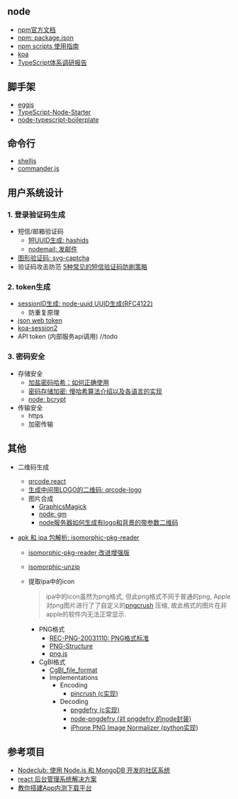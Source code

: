 
## node
- [npm官方文档](https://docs.npmjs.com/)
- [npm: package.json](https://docs.npmjs.com/files/package.json)
- [npm scripts 使用指南](http://www.ruanyifeng.com/blog/2016/10/npm_scripts.html)
- [koa](https://koa.bootcss.com/)
- [TypeScript体系调研报告](https://juejin.im/post/59c46bc86fb9a00a4636f939)

## 脚手架
- [eggjs](https://github.com/eggjs/egg)
- [TypeScript-Node-Starter](https://github.com/microsoft/TypeScript-Node-Starter)
- [node-typescript-boilerplate](https://github.com/jsynowiec/node-typescript-boilerplate)


## 命令行
- [shelljs](https://github.com/shelljs/shelljs)
- [commander.js](https://github.com/tj/commander.js)

## 用户系统设计
### 1. 登录验证码生成
- 短信/邮箱验证码
    - [短UUID生成: hashids](https://github.com/ivanakimov/hashids.js)
    - [nodemail: 发邮件](https://nodemailer.com/about/)
- [图形验证码: svg-captcha](https://github.com/lemonce/svg-captcha/blob/HEAD/README_CN.md)
- 验证码攻击防范
    [5种常见的短信验证码防刷策略](http://www.woshipm.com/pd/580976.html)
    

### 2. token生成
- [sessionID生成: node-uuid UUID生成(RFC4122)](https://github.com/kelektiv/node-uuid)
    - 防重复原理
- [json web token](https://github.com/auth0/node-jsonwebtoken)
- [koa-session2](https://github.com/Secbone/koa-session2#readme)
- API token (内部服务api调用)
    //todo

### 3. 密码安全
- 存储安全
    - [加盐密码哈希：如何正确使用](http://blog.jobbole.com/61872/)
    - [密码存储加密: 慢哈希算法介绍以及各语言的实现](https://paragonie.com/blog/2016/02/how-safely-store-password-in-2016#nodejs)
    - [node: bcrypt](https://www.npmjs.com/package/bcrypt)
- 传输安全
    - https
    - 加密传输

## 其他
- 二维码生成
    - [qrcode.react](https://github.com/zpao/qrcode.react)
    - [生成中间带LOGO的二维码: qrcode-logo](https://github.com/fisherw/qrcode-logo)
    - 图片合成
        - [GraphicsMagick](http://www.graphicsmagick.org/)
        - [node: gm](https://github.com/aheckmann/gm)
        - [node服务器如何生成有logo和背景的带参数二维码](https://blog.csdn.net/AF52520/article/details/77971653)

- [apk 和 ipa 包解析: isomorphic-pkg-reader](https://www.npmjs.com/package/isomorphic-pkg-reader)
    - [isomorphic-pkg-reader 改进增强版](https://github.com/JesseWo/isomorphic-pkg-reader)
    - [isomorphic-unzip](http://npm.taobao.org/package/isomorphic-unzip)
    - 提取ipa中的icon
        > ipa中的icon虽然为png格式, 但此png格式不同于普通的png, Apple对png图片进行了了自定义的[pngcrush](https://pmt.sourceforge.io/pngcrush/) 压缩, 故此格式的图片在非apple的软件内无法正常显示.
        
        - PNG格式
            - [REC-PNG-20031110: PNG格式标准](https://www.w3.org/TR/2003/REC-PNG-20031110/)
            - [PNG-Structure](http://www.libpng.org/pub/png/spec/1.0/PNG-Structure.html)
            - [png.js](https://github.com/TencentWSRD/png.js)
        - CgBI格式
            - [CgBI_file_format](http://iphonedevwiki.net/index.php/CgBI_file_format)
            - Implementations
                - Encoding
                    - [pincrush (c实现)](https://github.com/DHowett/pincrush)
                - Decoding
                    - [pngdefry (c实现)](http://www.jongware.com/pngdefry.html)
                    - [node-pngdefry (对 pngdefry 的node封装)](https://github.com/forsigner/node-pngdefry)
                    - [iPhone PNG Image Normalizer (python实现)](https://axelbrz.com/?mod=iphone-png-images-normalizer)
                    
        

## 参考项目
- [Nodeclub: 使用 Node.js 和 MongoDB 开发的社区系统](https://github.com/cnodejs/nodeclub)
- [react 后台管理系统解决方案](https://github.com/yezihaohao/react-admin)
- [教你搭建App内测下载平台](https://www.jianshu.com/p/48b38a2d0bbb)